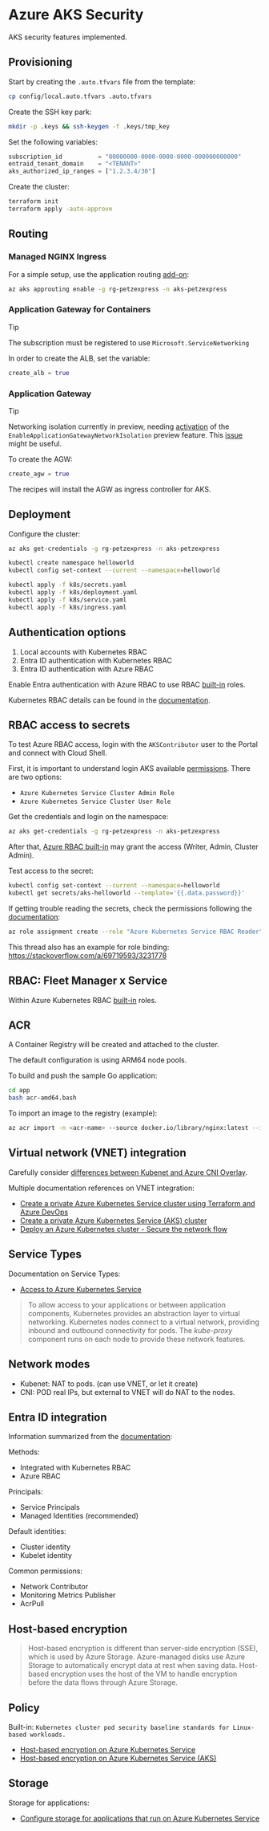 # Azure AKS Security

AKS security features implemented.

## Provisioning

Start by creating the `.auto.tfvars` file from the template:

```sh
cp config/local.auto.tfvars .auto.tfvars
```

Create the SSH key park:

```sh
mkdir -p .keys && ssh-keygen -f .keys/tmp_key
```

Set the following variables:

```terraform
subscription_id          = "00000000-0000-0000-0000-000000000000"
entraid_tenant_domain    = "<TENANT>"
aks_authorized_ip_ranges = ["1.2.3.4/30"]
```

Create the cluster:

```sh
terraform init
terraform apply -auto-approve
```

## Routing

### Managed NGINX Ingress

For a simple setup, use the application routing [add-on](https://learn.microsoft.com/en-us/azure/aks/app-routing):

```sh
az aks approuting enable -g rg-petzexpress -n aks-petzexpress
```

### Application Gateway for Containers

> [!TIP]
> The subscription must be registered to use `Microsoft.ServiceNetworking`

In order to create the ALB, set the variable:

```terraform
create_alb = true
```

### Application Gateway

> [!TIP]
> Networking isolation currently in preview, needing [activation](https://learn.microsoft.com/en-us/azure/application-gateway/application-gateway-private-deployment?tabs=portal) of the `EnableApplicationGatewayNetworkIsolation` preview feature. This [issue](https://learn.microsoft.com/en-us/answers/questions/1287798/private-application-gateway-v2-with-private-ip-onl?source=docs) might be useful.

To create the AGW:

```terraform
create_agw = true
```

The recipes will install the AGW as ingress controller for AKS.

## Deployment

Configure the cluster:

```sh
az aks get-credentials -g rg-petzexpress -n aks-petzexpress

kubectl create namespace helloworld
kubectl config set-context --current --namespace=helloworld

kubectl apply -f k8s/secrets.yaml
kubectl apply -f k8s/deployment.yaml
kubectl apply -f k8s/service.yaml
kubectl apply -f k8s/ingress.yaml
```

## Authentication options

1. Local accounts with Kubernetes RBAC
2. Entra ID authentication with Kubernetes RBAC
3. Entra ID authentication with Azure RBAC

Enable Entra authentication with Azure RBAC to use RBAC [built-in][rbac-built-in-roles] roles.

Kubernetes RBAC details can be found in the [documentation][k8s-rbac].

## RBAC access to secrets

To test Azure RBAC access, login with the `AKSContributor` user to the Portal and connect with Cloud Shell.

First, it is important to understand login AKS available [permissions][aks-perm]. There are two options:

- `Azure Kubernetes Service Cluster Admin Role`
- `Azure Kubernetes Service Cluster User Role`

Get the credentials and login on the namespace:

```sh
az aks get-credentials -g rg-petzexpress -n aks-petzexpress
```

After that, [Azure RBAC built-in][azure-rbac-builtin-roles] may grant the access (Writer, Admin, Cluster Admin).

Test access to the secret:

```sh
kubectl config set-context --current --namespace=helloworld
kubectl get secrets/aks-helloworld --template='{{.data.password}}'
```

If getting trouble reading the secrets, check the permissions following the [documentation](https://learn.microsoft.com/en-us/azure/aks/manage-azure-rbac):

```sh
az role assignment create --role "Azure Kubernetes Service RBAC Reader" --assignee <AAD-ENTITY-ID> --scope $AKS_ID/namespaces/<namespace-name>
```

This thread also has an example for role binding: https://stackoverflow.com/a/69719593/3231778

## RBAC: Fleet Manager x Service

Within Azure Kubernetes RBAC [built-in][rbac-built-in-roles] roles.

## ACR

A Container Registry will be created and attached to the cluster.

The default configuration is using ARM64 node pools.

To build and push the sample Go application:

```sh
cd app
bash acr-amd64.bash
```

To import an image to the registry (example):

```sh
az acr import -n <acr-name> --source docker.io/library/nginx:latest --image nginx:v1
```

## Virtual network (VNET) integration

Carefully consider [differences between Kubenet and Azure CNI Overlay](https://learn.microsoft.com/en-us/azure/aks/azure-cni-overlay?tabs=kubectl#differences-between-kubenet-and-azure-cni-overlay).

Multiple documentation references on VNET integration:

- [Create a private Azure Kubernetes Service cluster using Terraform and Azure DevOps](https://learn.microsoft.com/en-us/samples/azure-samples/private-aks-cluster-terraform-devops/private-aks-cluster-terraform-devops/)
- [Create a private Azure Kubernetes Service (AKS) cluster](https://learn.microsoft.com/en-us/azure/aks/private-clusters?tabs=azure-portal)
- [Deploy an Azure Kubernetes cluster - Secure the network flow](https://learn.microsoft.com/en-us/training/modules/deploy-azure-kubernetes-service-cluster/7-secure-network-flow)

## Service Types

Documentation on Service Types:

- [Access to Azure Kubernetes Service](https://learn.microsoft.com/en-us/training/modules/plan-azure-kubernetes-service-deployment/7-network-access-azure-kubernetes-service)

> To allow access to your applications or between application components, Kubernetes provides an abstraction layer to virtual networking. Kubernetes nodes connect to a virtual network, providing inbound and outbound connectivity for pods. The _kube-proxy_ component runs on each node to provide these network features.

## Network modes

- Kubenet: NAT to pods. (can use VNET, or let it create)
- CNI: POD real IPs, but external to VNET will do NAT to the nodes.

## Entra ID integration

Information summarized from the [documentation][1]:

Methods:

- Integrated with Kubernetes RBAC
- Azure RBAC

Principals:

- Service Principals
- Managed Identities (recommended)

Default identities:

- Cluster identity
- Kubelet identity

Common permissions:

- Network Contributor
- Monitoring Metrics Publisher
- AcrPull

## Host-based encryption

> Host-based encryption is different than server-side encryption (SSE), which is used by Azure Storage. Azure-managed disks use Azure Storage to automatically encrypt data at rest when saving data. Host-based encryption uses the host of the VM to handle encryption before the data flows through Azure Storage.

## Policy

Built-in: `Kubernetes cluster pod security baseline standards for Linux-based workloads.`

- [Host-based encryption on Azure Kubernetes Service](https://learn.microsoft.com/en-us/training/modules/configure-azure-kubernetes-service-cluster/5-host-based-encryption-azure-kubernetes-service)
- [Host-based encryption on Azure Kubernetes Service (AKS)](https://learn.microsoft.com/en-us/azure/aks/enable-host-encryption)

## Storage

Storage for applications:

- [Configure storage for applications that run on Azure Kubernetes Service](https://learn.microsoft.com/en-us/training/modules/deploy-applications-azure-kubernetes-service/6-configure-storage-applications-run-azure-kubernetes)


[k8s-rbac]: https://kubernetes.io/docs/reference/access-authn-authz/rbac/
[rbac-built-in-roles]: https://learn.microsoft.com/en-us/azure/role-based-access-control/built-in-roles
[aks-perm]: https://learn.microsoft.com/en-us/azure/aks/control-kubeconfig-access#available-permissions-for-cluster-roles
[azure-rbac-builtin-roles]: https://learn.microsoft.com/en-us/azure/aks/concepts-identity#built-in-roles
[1]: https://learn.microsoft.com/en-us/training/modules/deploy-azure-kubernetes-service-cluster/6-integrate-azure-active-directory-cluster